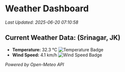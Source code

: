 
# Weather Dashboard

_Last Updated: 2025-06-20 07:10:58_

## Current Weather Data: (Srinagar, JK)
- **Temperature:** 32.3 °C ![Temperature Badge](https://img.shields.io/badge/Temperature-High%20Temp-orange)
- **Wind Speed:** 4.1 km/h ![Wind Speed Badge](https://img.shields.io/badge/Wind%20Speed-Light%20Wind-blue)

*Powered by Open-Meteo API*
